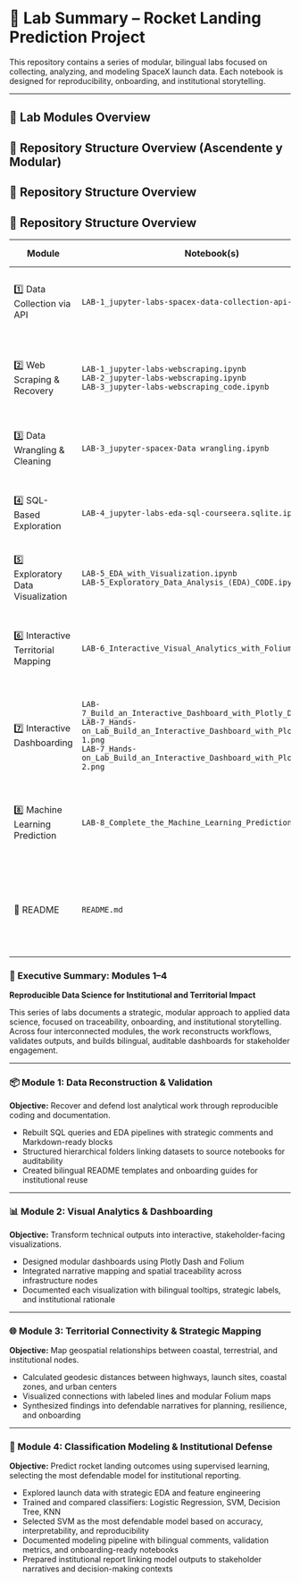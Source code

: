 # 🧪 Lab Summary – Rocket Landing Prediction Project

This repository contains a series of modular, bilingual labs focused on collecting, analyzing, and modeling SpaceX launch data. Each notebook is designed for reproducibility, onboarding, and institutional storytelling.

---

## 📘 Lab Modules Overview

## 📁 Repository Structure Overview (Ascendente y Modular)

## 📁 Repository Structure Overview

## 📁 Repository Structure Overview

| Module | Notebook(s) | Strategic Description |
|--------|-------------|------------------------|
| 1️⃣ Data Collection via API | `LAB-1_jupyter-labs-spacex-data-collection-api-CODE.ipynb` | Retrieve launch data from public API with structured validation |
| 2️⃣ Web Scraping & Recovery | `LAB-1_jupyter-labs-webscraping.ipynb`<br>`LAB-2_jupyter-labs-webscraping.ipynb`<br>`LAB-3_jupyter-labs-webscraping_code.ipynb` | Recover lost records using web scraping with bilingual documentation and traceability |
| 3️⃣ Data Wrangling & Cleaning | `LAB-3_jupyter-spacex-Data wrangling.ipynb` | Structure and clean datasets for downstream analysis |
| 4️⃣ SQL-Based Exploration | `LAB-4_jupyter-labs-eda-sql-courseera.sqlite.ipynb` | Perform exploratory analysis using SQL queries on structured data |
| 5️⃣ Exploratory Data Visualization | `LAB-5_EDA_with_Visualization.ipynb`<br>`LAB-5_Exploratory_Data_Analysis_(EDA)_CODE.ipynb` | Visualize patterns and distributions using strategic plots |
| 6️⃣ Interactive Territorial Mapping | `LAB-6_Interactive_Visual_Analytics_with_Folium-CODE.ipynb` | Map geospatial relationships with Folium and institutional labeling |
| 7️⃣ Interactive Dashboarding | `LAB-7_Build_an_Interactive_Dashboard_with_Plotly_Dash_CODE.py`<br>`LAB-7_Hands-on_Lab_Build_an_Interactive_Dashboard_with_Plotly_Dash-1.png`<br>`LAB-7_Hands-on_Lab_Build_an_Interactive_Dashboard_with_Plotly_Dash-2.png` | Build stakeholder-facing dashboards with dropdowns, sliders, and callbacks |
| 8️⃣ Machine Learning Prediction | `LAB-8_Complete_the_Machine_Learning_Prediction_CODE.ipynb` | Train and compare classifiers to predict launch success with institutional justification |
| 📘 README | `README.md` | Executive summary and bilingual narrative of the repository’s modular structure |




### 🧾 Executive Summary: Modules 1–4  
**Reproducible Data Science for Institutional and Territorial Impact**

This series of labs documents a strategic, modular approach to applied data science, focused on traceability, onboarding, and institutional storytelling. Across four interconnected modules, the work reconstructs workflows, validates outputs, and builds bilingual, auditable dashboards for stakeholder engagement.

---

### 📦 Module 1: Data Reconstruction & Validation  
**Objective:** Recover and defend lost analytical work through reproducible coding and documentation.

- Rebuilt SQL queries and EDA pipelines with strategic comments and Markdown-ready blocks  
- Structured hierarchical folders linking datasets to source notebooks for auditability  
- Created bilingual README templates and onboarding guides for institutional reuse  

---

### 📊 Module 2: Visual Analytics & Dashboarding  
**Objective:** Transform technical outputs into interactive, stakeholder-facing visualizations.

- Designed modular dashboards using Plotly Dash and Folium  
- Integrated narrative mapping and spatial traceability across infrastructure nodes  
- Documented each visualization with bilingual tooltips, strategic labels, and institutional rationale  

---

### 🌐 Module 3: Territorial Connectivity & Strategic Mapping  
**Objective:** Map geospatial relationships between coastal, terrestrial, and institutional nodes.

- Calculated geodesic distances between highways, launch sites, coastal zones, and urban centers  
- Visualized connections with labeled lines and modular Folium maps  
- Synthesized findings into defendable narratives for planning, resilience, and onboarding  

---

### 📐 Module 4: Classification Modeling & Institutional Defense  
**Objective:** Predict rocket landing outcomes using supervised learning, selecting the most defendable model for institutional reporting.

- Explored launch data with strategic EDA and feature engineering  
- Trained and compared classifiers: Logistic Regression, SVM, Decision Tree, KNN  
- Selected SVM as the most defendable model based on accuracy, interpretability, and reproducibility  
- Documented modeling pipeline with bilingual comments, validation metrics, and onboarding-ready notebooks  
- Prepared institutional report linking model outputs to stakeholder narratives and decision-making contexts  
